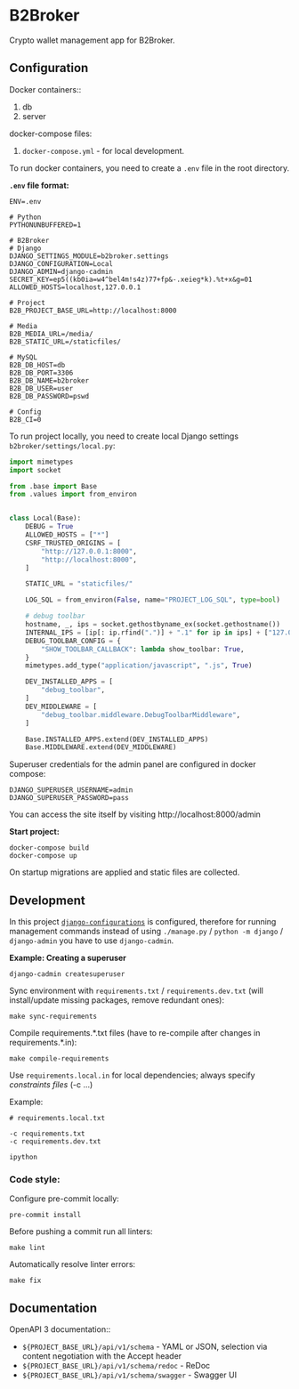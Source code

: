 # B2Broker
Crypto wallet management app for B2Broker.

## Configuration
Docker containers::
1. db
2. server

docker-compose files:
 1. `docker-compose.yml` - for local development.

To run docker containers, you need to create a `.env` file in the root directory.

**`.env` file format:**
```dotenv
ENV=.env

# Python
PYTHONUNBUFFERED=1

# B2Broker
# Django
DJANGO_SETTINGS_MODULE=b2broker.settings
DJANGO_CONFIGURATION=Local
DJANGO_ADMIN=django-cadmin
SECRET_KEY=ep5((kb0ia=w4^bel4m!s4z)77+fp&-.xeieg*k).%t+x&g=01
ALLOWED_HOSTS=localhost,127.0.0.1

# Project
B2B_PROJECT_BASE_URL=http://localhost:8000

# Media
B2B_MEDIA_URL=/media/
B2B_STATIC_URL=/staticfiles/

# MySQL
B2B_DB_HOST=db
B2B_DB_PORT=3306
B2B_DB_NAME=b2broker
B2B_DB_USER=user
B2B_DB_PASSWORD=pswd

# Config
B2B_CI=0
```

To run project locally, you need to create local Django settings `b2broker/settings/local.py`:
```python
import mimetypes
import socket

from .base import Base
from .values import from_environ


class Local(Base):
    DEBUG = True
    ALLOWED_HOSTS = ["*"]
    CSRF_TRUSTED_ORIGINS = [
        "http://127.0.0.1:8000",
        "http://localhost:8000",
    ]

    STATIC_URL = "staticfiles/"

    LOG_SQL = from_environ(False, name="PROJECT_LOG_SQL", type=bool)

    # debug toolbar
    hostname, _, ips = socket.gethostbyname_ex(socket.gethostname())
    INTERNAL_IPS = [ip[: ip.rfind(".")] + ".1" for ip in ips] + ["127.0.0.1", "10.0.2.2"]
    DEBUG_TOOLBAR_CONFIG = {
        "SHOW_TOOLBAR_CALLBACK": lambda show_toolbar: True,
    }
    mimetypes.add_type("application/javascript", ".js", True)

    DEV_INSTALLED_APPS = [
        "debug_toolbar",
    ]
    DEV_MIDDLEWARE = [
        "debug_toolbar.middleware.DebugToolbarMiddleware",
    ]

    Base.INSTALLED_APPS.extend(DEV_INSTALLED_APPS)
    Base.MIDDLEWARE.extend(DEV_MIDDLEWARE)
```

Superuser credentials for the admin panel are configured in docker compose:
```dotenv
DJANGO_SUPERUSER_USERNAME=admin
DJANGO_SUPERUSER_PASSWORD=pass
```

You can access the site itself by visiting http://localhost:8000/admin

**Start project:**
```shell
docker-compose build
docker-compose up
```

On startup migrations are applied and static files are collected.

## Development
In this project [`django-configurations`](https://django-configurations.readthedocs.io/en/latest/) is configured,
therefore for running management commands instead of using `./manage.py` / `python -m django` / `django-admin`
you have to use `django-cadmin`.

**Example: Creating a superuser**
```shell
django-cadmin createsuperuser
```

Sync environment with `requirements.txt` / `requirements.dev.txt` (will install/update missing packages, remove redundant ones):
```shell
make sync-requirements
```

Compile requirements.\*.txt files (have to re-compile after changes in requirements.\*.in):
```shell
make compile-requirements
```

Use `requirements.local.in` for local dependencies; always specify _constraints files_ (-c ...)

Example:
```shell
# requirements.local.txt

-c requirements.txt
-c requirements.dev.txt

ipython
```


### Code style:
Configure pre-commit locally:

```shell
pre-commit install
```

Before pushing a commit run all linters:

```shell
make lint
```

Automatically resolve linter errors:

```shell
make fix
```

## Documentation
OpenAPI 3 documentation::

* `${PROJECT_BASE_URL}/api/v1/schema` - YAML or JSON, selection via content negotiation with the Accept header
* `${PROJECT_BASE_URL}/api/v1/schema/redoc` - ReDoc
* `${PROJECT_BASE_URL}/api/v1/schema/swagger` - Swagger UI
